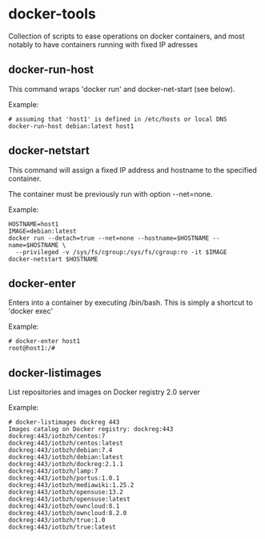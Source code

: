 # docker-tools
Collection of scripts to ease operations on docker containers, and most notably to have containers running with fixed IP adresses

## docker-run-host
This command wraps 'docker run' and docker-net-start (see below).

Example:
```
# assuming that 'host1' is defined in /etc/hosts or local DNS
docker-run-host debian:latest host1
```

## docker-netstart
This command will assign a fixed IP address and hostname to the specified container. 

The container must be previously run with option --net=none.

Example:
```
HOSTNAME=host1
IMAGE=debian:latest
docker run --detach=true --net=none --hostname=$HOSTNAME --name=$HOSTNAME \
  --privileged -v /sys/fs/cgroup:/sys/fs/cgroup:ro -it $IMAGE
docker-netstart $HOSTNAME
```

## docker-enter
Enters into a container by executing /bin/bash. This is simply a shortcut to 'docker exec'

Example:
```
# docker-enter host1
root@host1:/#
```

## docker-listimages
List repositories and images on Docker registry 2.0 server

Example:
```
# docker-listimages dockreg 443
Images catalog on Docker registry: dockreg:443
dockreg:443/iotbzh/centos:7
dockreg:443/iotbzh/centos:latest
dockreg:443/iotbzh/debian:7.4
dockreg:443/iotbzh/debian:latest
dockreg:443/iotbzh/dockreg:2.1.1
dockreg:443/iotbzh/lamp:7
dockreg:443/iotbzh/portus:1.0.1
dockreg:443/iotbzh/mediawiki:1.25.2
dockreg:443/iotbzh/opensuse:13.2
dockreg:443/iotbzh/opensuse:latest
dockreg:443/iotbzh/owncloud:8.1
dockreg:443/iotbzh/owncloud:8.2.0
dockreg:443/iotbzh/true:1.0
dockreg:443/iotbzh/true:latest
```
